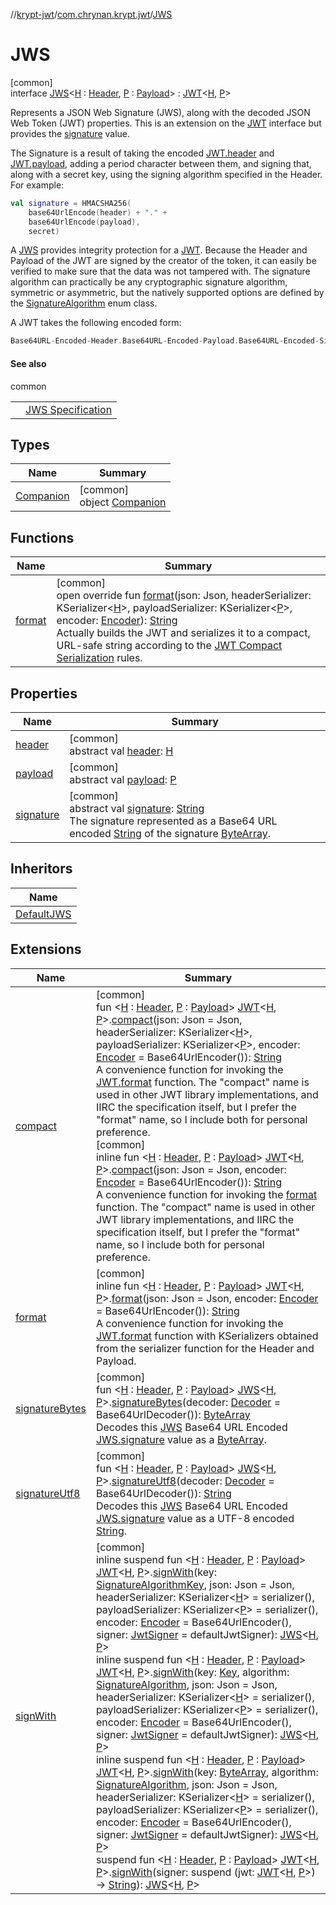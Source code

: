 //[krypt-jwt](../../../index.md)/[com.chrynan.krypt.jwt](../index.md)/[JWS](index.md)

# JWS

[common]\
interface [JWS](index.md)&lt;[H](index.md) : [Header](../-header/index.md), [P](index.md) : [Payload](../-payload/index.md)&gt; : [JWT](../-j-w-t/index.md)&lt;[H](index.md), [P](index.md)&gt; 

Represents a JSON Web Signature (JWS), along with the decoded JSON Web Token (JWT) properties. This is an extension on the [JWT](../-j-w-t/index.md) interface but provides the [signature](signature.md) value.

The Signature is a result of taking the encoded [JWT.header](../-j-w-t/header.md) and [JWT.payload](../-j-w-t/payload.md), adding a period character between them, and signing that, along with a secret key, using the signing algorithm specified in the Header. For example:

```kotlin
val signature = HMACSHA256(
    base64UrlEncode(header) + "." +
    base64UrlEncode(payload),
    secret)
```

A [JWS](index.md) provides integrity protection for a [JWT](../-j-w-t/index.md). Because the Header and Payload of the JWT are signed by the creator of the token, it can easily be verified to make sure that the data was not tampered with. The signature algorithm can practically be any cryptographic signature algorithm, symmetric or asymmetric, but the natively supported options are defined by the [SignatureAlgorithm](../-signature-algorithm/index.md) enum class.

A JWT takes the following encoded form:

```kotlin
Base64URL-Encoded-Header.Base64URL-Encoded-Payload.Base64URL-Encoded-Signature
```

#### See also

common

| | |
|---|---|
|  | [JWS Specification](https://datatracker.ietf.org/doc/html/rfc7515) |

## Types

| Name | Summary |
|---|---|
| [Companion](-companion/index.md) | [common]<br>object [Companion](-companion/index.md) |

## Functions

| Name | Summary |
|---|---|
| [format](format.md) | [common]<br>open override fun [format](format.md)(json: Json, headerSerializer: KSerializer&lt;[H](index.md)&gt;, payloadSerializer: KSerializer&lt;[P](index.md)&gt;, encoder: [Encoder](../../../../krypt-encoding/krypt-encoding/com.chrynan.krypt.encoding/-encoder/index.md)): [String](https://kotlinlang.org/api/latest/jvm/stdlib/kotlin/-string/index.html)<br>Actually builds the JWT and serializes it to a compact, URL-safe string according to the [JWT Compact Serialization](https://tools.ietf.org/html/draft-ietf-oauth-json-web-token-25#section-7) rules. |

## Properties

| Name | Summary |
|---|---|
| [header](../-j-w-t/header.md) | [common]<br>abstract val [header](../-j-w-t/header.md): [H](index.md) |
| [payload](../-j-w-t/payload.md) | [common]<br>abstract val [payload](../-j-w-t/payload.md): [P](index.md) |
| [signature](signature.md) | [common]<br>abstract val [signature](signature.md): [String](https://kotlinlang.org/api/latest/jvm/stdlib/kotlin/-string/index.html)<br>The signature represented as a Base64 URL encoded [String](https://kotlinlang.org/api/latest/jvm/stdlib/kotlin/-string/index.html) of the signature [ByteArray](https://kotlinlang.org/api/latest/jvm/stdlib/kotlin/-byte-array/index.html). |

## Inheritors

| Name |
|---|
| [DefaultJWS](../-default-j-w-s/index.md) |

## Extensions

| Name | Summary |
|---|---|
| [compact](../compact.md) | [common]<br>fun &lt;[H](../compact.md) : [Header](../-header/index.md), [P](../compact.md) : [Payload](../-payload/index.md)&gt; [JWT](../-j-w-t/index.md)&lt;[H](../compact.md), [P](../compact.md)&gt;.[compact](../compact.md)(json: Json = Json, headerSerializer: KSerializer&lt;[H](../compact.md)&gt;, payloadSerializer: KSerializer&lt;[P](../compact.md)&gt;, encoder: [Encoder](../../../../krypt-encoding/krypt-encoding/com.chrynan.krypt.encoding/-encoder/index.md) = Base64UrlEncoder()): [String](https://kotlinlang.org/api/latest/jvm/stdlib/kotlin/-string/index.html)<br>A convenience function for invoking the [JWT.format](../-j-w-t/format.md) function. The &quot;compact&quot; name is used in other JWT library implementations, and IIRC the specification itself, but I prefer the &quot;format&quot; name, so I include both for personal preference.<br>[common]<br>inline fun &lt;[H](../compact.md) : [Header](../-header/index.md), [P](../compact.md) : [Payload](../-payload/index.md)&gt; [JWT](../-j-w-t/index.md)&lt;[H](../compact.md), [P](../compact.md)&gt;.[compact](../compact.md)(json: Json = Json, encoder: [Encoder](../../../../krypt-encoding/krypt-encoding/com.chrynan.krypt.encoding/-encoder/index.md) = Base64UrlEncoder()): [String](https://kotlinlang.org/api/latest/jvm/stdlib/kotlin/-string/index.html)<br>A convenience function for invoking the [format](../format.md) function. The &quot;compact&quot; name is used in other JWT library implementations, and IIRC the specification itself, but I prefer the &quot;format&quot; name, so I include both for personal preference. |
| [format](../format.md) | [common]<br>inline fun &lt;[H](../format.md) : [Header](../-header/index.md), [P](../format.md) : [Payload](../-payload/index.md)&gt; [JWT](../-j-w-t/index.md)&lt;[H](../format.md), [P](../format.md)&gt;.[format](../format.md)(json: Json = Json, encoder: [Encoder](../../../../krypt-encoding/krypt-encoding/com.chrynan.krypt.encoding/-encoder/index.md) = Base64UrlEncoder()): [String](https://kotlinlang.org/api/latest/jvm/stdlib/kotlin/-string/index.html)<br>A convenience function for invoking the [JWT.format](../-j-w-t/format.md) function with KSerializers obtained from the serializer function for the Header and Payload. |
| [signatureBytes](../signature-bytes.md) | [common]<br>fun &lt;[H](../signature-bytes.md) : [Header](../-header/index.md), [P](../signature-bytes.md) : [Payload](../-payload/index.md)&gt; [JWS](index.md)&lt;[H](../signature-bytes.md), [P](../signature-bytes.md)&gt;.[signatureBytes](../signature-bytes.md)(decoder: [Decoder](../../../../krypt-encoding/krypt-encoding/com.chrynan.krypt.encoding/-decoder/index.md) = Base64UrlDecoder()): [ByteArray](https://kotlinlang.org/api/latest/jvm/stdlib/kotlin/-byte-array/index.html)<br>Decodes this [JWS](index.md) Base64 URL Encoded [JWS.signature](signature.md) value as a [ByteArray](https://kotlinlang.org/api/latest/jvm/stdlib/kotlin/-byte-array/index.html). |
| [signatureUtf8](../signature-utf8.md) | [common]<br>fun &lt;[H](../signature-utf8.md) : [Header](../-header/index.md), [P](../signature-utf8.md) : [Payload](../-payload/index.md)&gt; [JWS](index.md)&lt;[H](../signature-utf8.md), [P](../signature-utf8.md)&gt;.[signatureUtf8](../signature-utf8.md)(decoder: [Decoder](../../../../krypt-encoding/krypt-encoding/com.chrynan.krypt.encoding/-decoder/index.md) = Base64UrlDecoder()): [String](https://kotlinlang.org/api/latest/jvm/stdlib/kotlin/-string/index.html)<br>Decodes this [JWS](index.md) Base64 URL Encoded [JWS.signature](signature.md) value as a UTF-8 encoded [String](https://kotlinlang.org/api/latest/jvm/stdlib/kotlin/-string/index.html). |
| [signWith](../sign-with.md) | [common]<br>inline suspend fun &lt;[H](../sign-with.md) : [Header](../-header/index.md), [P](../sign-with.md) : [Payload](../-payload/index.md)&gt; [JWT](../-j-w-t/index.md)&lt;[H](../sign-with.md), [P](../sign-with.md)&gt;.[signWith](../sign-with.md)(key: [SignatureAlgorithmKey](../-signature-algorithm-key/index.md), json: Json = Json, headerSerializer: KSerializer&lt;[H](../sign-with.md)&gt; = serializer(), payloadSerializer: KSerializer&lt;[P](../sign-with.md)&gt; = serializer(), encoder: [Encoder](../../../../krypt-encoding/krypt-encoding/com.chrynan.krypt.encoding/-encoder/index.md) = Base64UrlEncoder(), signer: [JwtSigner](../-jwt-signer/index.md) = defaultJwtSigner): [JWS](index.md)&lt;[H](../sign-with.md), [P](../sign-with.md)&gt;<br>inline suspend fun &lt;[H](../sign-with.md) : [Header](../-header/index.md), [P](../sign-with.md) : [Payload](../-payload/index.md)&gt; [JWT](../-j-w-t/index.md)&lt;[H](../sign-with.md), [P](../sign-with.md)&gt;.[signWith](../sign-with.md)(key: [Key](../../../../krypt-core/krypt-core/com.chrynan.krypt.core/-key/index.md), algorithm: [SignatureAlgorithm](../-signature-algorithm/index.md), json: Json = Json, headerSerializer: KSerializer&lt;[H](../sign-with.md)&gt; = serializer(), payloadSerializer: KSerializer&lt;[P](../sign-with.md)&gt; = serializer(), encoder: [Encoder](../../../../krypt-encoding/krypt-encoding/com.chrynan.krypt.encoding/-encoder/index.md) = Base64UrlEncoder(), signer: [JwtSigner](../-jwt-signer/index.md) = defaultJwtSigner): [JWS](index.md)&lt;[H](../sign-with.md), [P](../sign-with.md)&gt;<br>inline suspend fun &lt;[H](../sign-with.md) : [Header](../-header/index.md), [P](../sign-with.md) : [Payload](../-payload/index.md)&gt; [JWT](../-j-w-t/index.md)&lt;[H](../sign-with.md), [P](../sign-with.md)&gt;.[signWith](../sign-with.md)(key: [ByteArray](https://kotlinlang.org/api/latest/jvm/stdlib/kotlin/-byte-array/index.html), algorithm: [SignatureAlgorithm](../-signature-algorithm/index.md), json: Json = Json, headerSerializer: KSerializer&lt;[H](../sign-with.md)&gt; = serializer(), payloadSerializer: KSerializer&lt;[P](../sign-with.md)&gt; = serializer(), encoder: [Encoder](../../../../krypt-encoding/krypt-encoding/com.chrynan.krypt.encoding/-encoder/index.md) = Base64UrlEncoder(), signer: [JwtSigner](../-jwt-signer/index.md) = defaultJwtSigner): [JWS](index.md)&lt;[H](../sign-with.md), [P](../sign-with.md)&gt;<br>suspend fun &lt;[H](../sign-with.md) : [Header](../-header/index.md), [P](../sign-with.md) : [Payload](../-payload/index.md)&gt; [JWT](../-j-w-t/index.md)&lt;[H](../sign-with.md), [P](../sign-with.md)&gt;.[signWith](../sign-with.md)(signer: suspend (jwt: [JWT](../-j-w-t/index.md)&lt;[H](../sign-with.md), [P](../sign-with.md)&gt;) -&gt; [String](https://kotlinlang.org/api/latest/jvm/stdlib/kotlin/-string/index.html)): [JWS](index.md)&lt;[H](../sign-with.md), [P](../sign-with.md)&gt; |
